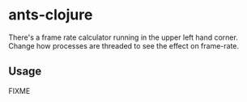 # ants-clojure
There's a frame rate calculator running in the upper left hand corner.  
Change how processes are threaded to see the effect on frame-rate.

## Usage

FIXME
